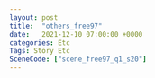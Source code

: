 ```yaml
---
layout: post
title:  "others_free97"
date:   2021-12-10 07:00:00 +0000
categories: Etc
Tags: Story Etc
SceneCode: ["scene_free97_q1_s20"]
---
```

